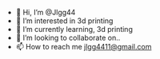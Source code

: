 - 👋 Hi, I’m @Jlgg44
- 👀 I’m interested in 3d printing
- 🌱 I’m currently learning,  3d printing
- 💞️ I’m looking to collaborate on..
- 📫 How to reach me jlgg4411@gmail.com 

<!---
Jlgg44/Jlgg44 is a ✨ special ✨ repository because its `README.md` (this file) appears on your GitHub profile.
You can click the Preview link to take a look at your changes.
--->
